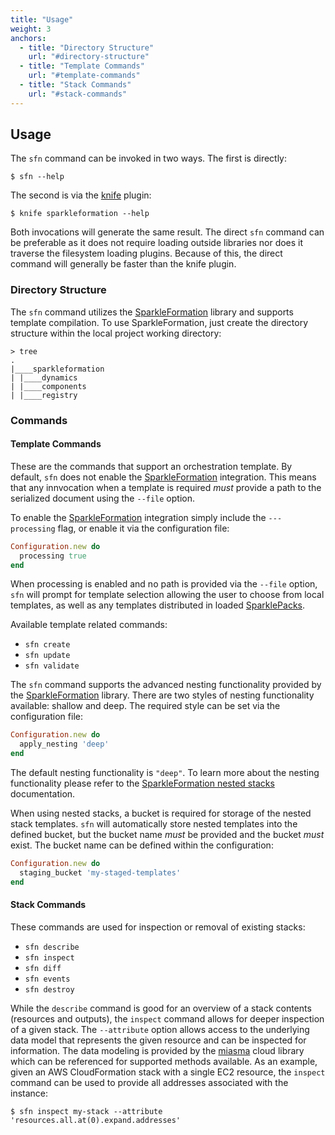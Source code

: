 ```yaml
---
title: "Usage"
weight: 3
anchors:
  - title: "Directory Structure"
    url: "#directory-structure"
  - title: "Template Commands"
    url: "#template-commands"
  - title: "Stack Commands"
    url: "#stack-commands"
---
```


## Usage

The `sfn` command can be invoked in two ways. The
first is directly:

~~~
$ sfn --help
~~~

The second is via the [knife][knife] plugin:

~~~
$ knife sparkleformation --help
~~~

Both invocations will generate the same result. The
direct `sfn` command can be preferable as it does not
require loading outside libraries nor does it traverse
the filesystem loading plugins. Because of this, the
direct command will generally be faster than the knife
plugin.

### Directory Structure

The `sfn` command utilizes the [SparkleFormation][sparkle_formation]
library and supports template compilation. To use SparkleFormation,
just create the directory structure within the local project
working directory:

~~~
> tree
.
|____sparkleformation
| |____dynamics
| |____components
| |____registry
~~~

### Commands

#### Template Commands

These are the commands that support an orchestration template.
By default, `sfn` does not enable the [SparkleFormation][sparkle_formation]
integration. This means that any innvocation when a template is
required _must_ provide a path to the serialized document using
the `--file` option.

To enable the [SparkleFormation][sparkle_formation] integration
simply include the `---processing` flag, or enable it via the
configuration file:

~~~ruby
Configuration.new do
  processing true
end
~~~

When processing is enabled and no path is provided via the `--file`
option, `sfn` will prompt for template selection allowing the user
to choose from local templates, as well as any templates distributed
in loaded [SparklePacks][sparkle_packs].

Available template related commands:

* `sfn create`
* `sfn update`
* `sfn validate`

The `sfn` command supports the advanced nesting functionality provided
by the [SparkleFormation][sparkle_formation] library. There are two
styles of nesting functionality available: shallow and deep. The required
style can be set via the configuration file:

~~~ruby
Configuration.new do
  apply_nesting 'deep'
end
~~~

The default nesting functionality is `"deep"`. To learn more about
the nesting functionality please refer to the [SparkleFormation nested
stacks][nested_stacks] documentation.

When using nested stacks, a bucket is required for storage of the
nested stack templates. `sfn` will automatically store nested templates
into the defined bucket, but the bucket name _must_ be provided and
the bucket _must_ exist. The bucket name can be defined within the
configuration:

~~~ruby
Configuration.new do
  staging_bucket 'my-staged-templates'
end
~~~

#### Stack Commands

These commands are used for inspection or removal of existing stacks:

* `sfn describe`
* `sfn inspect`
* `sfn diff`
* `sfn events`
* `sfn destroy`

While the `describe` command is good for an overview of a stack contents
(resources and outputs), the `inspect` command allows for deeper inspection
of a given stack. The `--attribute` option allows access to the underlying
data model that represents the given resource and can be inspected for
information. The data modeling is provided by the [miasma][miasma] cloud
library which can be referenced for supported methods available. As an
example, given an AWS CloudFormation stack with a single EC2 resource,
the `inspect` command can be used to provide all addresses associated
with the instance:

~~~
$ sfn inspect my-stack --attribute 'resources.all.at(0).expand.addresses'
~~~

[knife]: https://docs.chef.io/knife.html
[sparkle_formation]: https://github.com/sparkleformation/sparkle_formation
[nested_stacks]: http://www.sparkleformation.io/docs/sparkle_formation/nested-stacks.html
[sparkle_packs]: https://sparkleformation.github.io/sparkle_formation/UserDocs/sparkle-packs.html
[miasma]: https://github.com/miasma-rb/miasma
